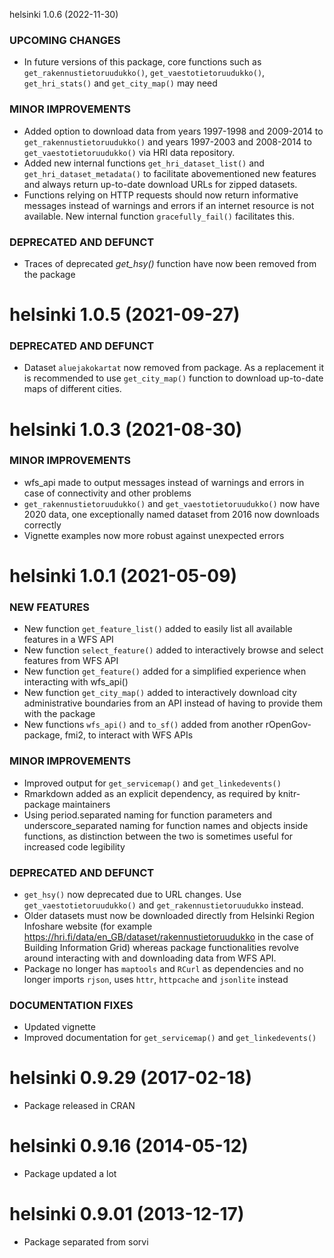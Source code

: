 helsinki 1.0.6 (2022-11-30)

### UPCOMING CHANGES

 * In future versions of this package, core functions such as `get_rakennustietoruudukko()`, `get_vaestotietoruudukko()`, `get_hri_stats()` and `get_city_map()` may need 

### MINOR IMPROVEMENTS

 * Added option to download data from years 1997-1998 and 2009-2014 to `get_rakennustietoruudukko()` and years 1997-2003 and 2008-2014 to `get_vaestotietoruudukko()` via HRI data repository.
 * Added new internal functions `get_hri_dataset_list()` and `get_hri_dataset_metadata()` to facilitate abovementioned new features and always return up-to-date download URLs for zipped datasets.
 * Functions relying on HTTP requests should now return informative messages instead of warnings and errors if an internet resource is not available. New internal function `gracefully_fail()` facilitates this.
 
### DEPRECATED AND DEFUNCT

 * Traces of deprecated *get_hsy()* function have now been removed from the package

helsinki 1.0.5 (2021-09-27)
=========================

### DEPRECATED AND DEFUNCT

 * Dataset `aluejakokartat` now removed from package. As a replacement it is recommended to use `get_city_map()` function to download up-to-date maps of different cities.

helsinki 1.0.3 (2021-08-30)
=========================

### MINOR IMPROVEMENTS

 * wfs_api made to output messages instead of warnings and errors in case of connectivity and other problems
 * `get_rakennustietoruudukko()` and `get_vaestotietoruudukko()` now have 2020 data, one exceptionally named dataset from 2016 now downloads correctly
 * Vignette examples now more robust against unexpected errors

helsinki 1.0.1 (2021-05-09)
=========================
  
### NEW FEATURES
  
 * New function `get_feature_list()` added to easily list all available features in a WFS API
 * New function `select_feature()` added to interactively browse and select features from WFS API 
 * New function `get_feature()` added for a simplified experience when interacting with wfs_api()
 * New function `get_city_map()` added to interactively download city administrative boundaries from an API instead of having to provide them with the package
 * New functions `wfs_api()` and `to_sf()` added from another rOpenGov-package, fmi2, to interact with WFS APIs
    
### MINOR IMPROVEMENTS
    
 * Improved output for `get_servicemap()` and `get_linkedevents()`
 * Rmarkdown added as an explicit dependency, as required by knitr-package maintainers
 * Using period.separated naming for function parameters and underscore_separated naming for function names and objects inside functions, as distinction between the two is sometimes useful for increased code legibility
        
### DEPRECATED AND DEFUNCT
        
 * `get_hsy()` now deprecated due to URL changes. Use `get_vaestotietoruudukko()` and `get_rakennustietoruudukko` instead.
 * Older datasets must now be downloaded directly from Helsinki Region Infoshare website (for example https://hri.fi/data/en_GB/dataset/rakennustietoruudukko in the case of Building Information Grid) whereas package functionalities revolve around interacting with and downloading data from WFS API.
 * Package no longer has `maptools` and `RCurl` as dependencies and no longer imports `rjson`, uses `httr`, `httpcache` and `jsonlite` instead
        
### DOCUMENTATION FIXES
        
 * Updated vignette
 * Improved documentation for `get_servicemap()` and `get_linkedevents()`
        
        
helsinki 0.9.29 (2017-02-18)
=========================

 * Package released in CRAN
        
        
helsinki 0.9.16 (2014-05-12)
=========================
          
 * Package updated a lot


helsinki 0.9.01 (2013-12-17)
=========================
  
 * Package separated from sorvi

